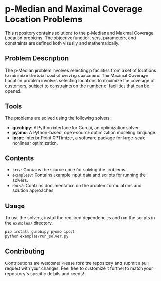 # p-Median and Maximal Coverage Location Problems

This repository contains solutions to the p-Median and Maximal Coverage Location problems. The objective function, sets, parameters, and constraints are defined both visually and mathematically.

## Problem Description

The p-Median problem involves selecting p facilities from a set of locations to minimize the total cost of serving customers. The Maximal Coverage Location problem involves selecting locations to maximize the coverage of customers, subject to constraints on the number of facilities that can be opened.

## Tools

The problems are solved using the following solvers:

- **gurobipy**: A Python interface for Gurobi, an optimization solver.
- **pyomo**: A Python-based, open-source optimization modeling language.
- **ipopt**: Interior Point OPTimizer, a software package for large-scale nonlinear optimization.

## Contents

- `src/`: Contains the source code for solving the problems.
- `examples/`: Contains example input data and scripts for running the solvers.
- `docs/`: Contains documentation on the problem formulations and solution approaches.

## Usage

To use the solvers, install the required dependencies and run the scripts in the `examples/` directory.

```bash
pip install gurobipy pyomo ipopt
python examples/run_solver.py
```

## Contributing
Contributions are welcome! Please fork the repository and submit a pull request with your changes.
Feel free to customize it further to match your repository's specific details and needs!
